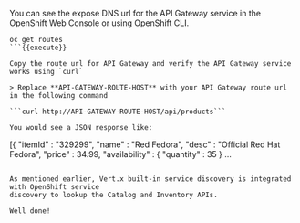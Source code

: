 You can see the expose DNS url for the API Gateway service in the OpenShift Web Console or using 
OpenShift CLI.

```
oc get routes
```{{execute}}

Copy the route url for API Gateway and verify the API Gateway service works using `curl`

> Replace **API-GATEWAY-ROUTE-HOST** with your API Gateway route url in the following command

```curl http://API-GATEWAY-ROUTE-HOST/api/products```

You would see a JSON response like:

```
[{
  "itemId" : "329299",
  "name" : "Red Fedora",
  "desc" : "Official Red Hat Fedora",
  "price" : 34.99,
  "availability" : {
    "quantity" : 35
  }
...
```

As mentioned earlier, Vert.x built-in service discovery is integrated with OpenShift service 
discovery to lookup the Catalog and Inventory APIs.

Well done! 